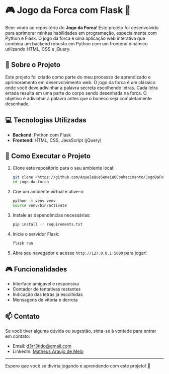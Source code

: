 # 🎮 Jogo da Forca com Flask 🐍

Bem-vindo ao repositório do **Jogo da Forca**! Este projeto foi desenvolvido para aprimorar minhas habilidades em programação, especialmente com Python e Flask. O jogo da forca é uma aplicação web interativa que combina um backend robusto em Python com um frontend dinâmico utilizando HTML, CSS e jQuery.


## 📖 Sobre o Projeto

Este projeto foi criado como parte do meu processo de aprendizado e aprimoramento em desenvolvimento web. O jogo da forca é um clássico onde você deve adivinhar a palavra secreta escolhendo letras. Cada letra errada resulta em uma parte do corpo sendo desenhada na forca. O objetivo é adivinhar a palavra antes que o boneco seja completamente desenhado.

## 💻 Tecnologias Utilizadas

- **Backend**: Python com Flask
- **Frontend**: HTML, CSS, JavaScript (jQuery)

## 🚀 Como Executar o Projeto

1. Clone este repositório para o seu ambiente local:
    
    ```bash
    git clone <https://github.com/AqueleQueSemeiaOConhecimento/JogoDaForca.git>
    cd jogo-da-forca
    
    ```
    
2. Crie um ambiente virtual e ative-o:
    
    ```bash
    python -m venv venv
    source venv/bin/activate
    
    ```
    
3. Instale as dependências necessárias:
    
    ```bash
    pip install -r requirements.txt
    
    ```
    
4. Inicie o servidor Flask:
    
    ```bash
    flask run
    
    ```
    
5. Abra seu navegador e acesse `http://127.0.0.1:5000` para jogar!

## 🎮 Funcionalidades

- Interface amigável e responsiva
- Contador de tentativas restantes
- Indicação das letras já escolhidas
- Mensagens de vitória e derrota


## 📫 Contato

Se você tiver alguma dúvida ou sugestão, sinta-se à vontade para entrar em contato:

- Email: [d3rr3tido@gmail.com](mailto:d3rr3tido@gmail.com)
- LinkedIn: [Matheus Araujo de Melo](https://www.linkedin.com/in/matheus-araujo-de-melo-0570452b6/)

---

Espero que você se divirta jogando e aprendendo com este projeto! 🚀